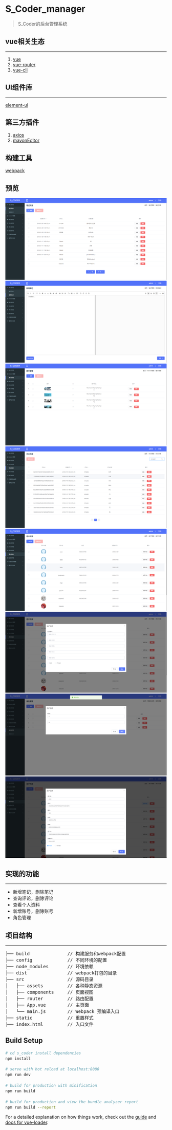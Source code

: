 # S_Coder_manager

> S_Coder的后台管理系统

## vue相关生态
***
1. [vue](https://github.com/vuejs/vue)
2. [vue-router](https://github.com/vuejs/vue-router)
3. [vue-cli](https://github.com/vuejs/vue-cli)

## UI组件库
***
[element-ui](https://github.com/ElemeFE/element)

## 第三方插件
1. [axios](https://github.com/axios/axios)
2. [mavonEditor](https://github.com/hinesboy/mavonEditor)

## 构建工具
   [webpack](https://github.com/webpack/webpack)

## 预览
<img src="https://github.com/Rhaast/S_Coder_manager/blob/master/assets/TIM%E5%9B%BE%E7%89%8720180126115014.png"> 
<img src="https://github.com/Rhaast/S_Coder_manager/blob/master/assets/TIM%E5%9B%BE%E7%89%8720180126121646.png"> 
<img src="https://github.com/Rhaast/S_Coder_manager/blob/master/assets/TIM%E5%9B%BE%E7%89%8720180126121809.png"> 
<img src="https://github.com/Rhaast/S_Coder_manager/blob/master/assets/TIM%E5%9B%BE%E7%89%8720180126121907.png"> 
<img src="https://github.com/Rhaast/S_Coder_manager/blob/master/assets/TIM%E5%9B%BE%E7%89%8720180126121933.png"> 
<img src="https://github.com/Rhaast/S_Coder_manager/blob/master/assets/TIM%E5%9B%BE%E7%89%8720180126122112.png"> 
<img src="https://github.com/Rhaast/S_Coder_manager/blob/master/assets/TIM%E5%9B%BE%E7%89%8720180126122639.png"> 
<img src="https://github.com/Rhaast/S_Coder_manager/blob/master/assets/TIM%E5%9B%BE%E7%89%8720180126122737.png"> 

## 实现的功能
***
- 新增笔记，删除笔记
- 查询评论，删除评论
- 查看个人资料
- 新增账号，删除账号
- 角色管理

## 项目结构
***
<pre>
├── build              // 构建服务和webpack配置
├── config             // 不同环境的配置
├── node_modules       // 环境依赖
├── dist               // webpack打包的目录
├── src                // 源码目录
│   ├── assets         // 各种静态资源
│   ├── components     // 页面视图
│   ├── router         // 路由配置
│   ├── App.vue        // 主页面
│   └── main.js        // Webpack 预编译入口
├── static             // 重置样式
├── index.html         // 入口文件
</pre>

## Build Setup

``` bash
# cd s_coder install dependencies
npm install

# serve with hot reload at localhost:8080
npm run dev

# build for production with minification
npm run build

# build for production and view the bundle analyzer report
npm run build --report
```

For a detailed explanation on how things work, check out the [guide](http://vuejs-templates.github.io/webpack/) and [docs for vue-loader](http://vuejs.github.io/vue-loader).
   
 
